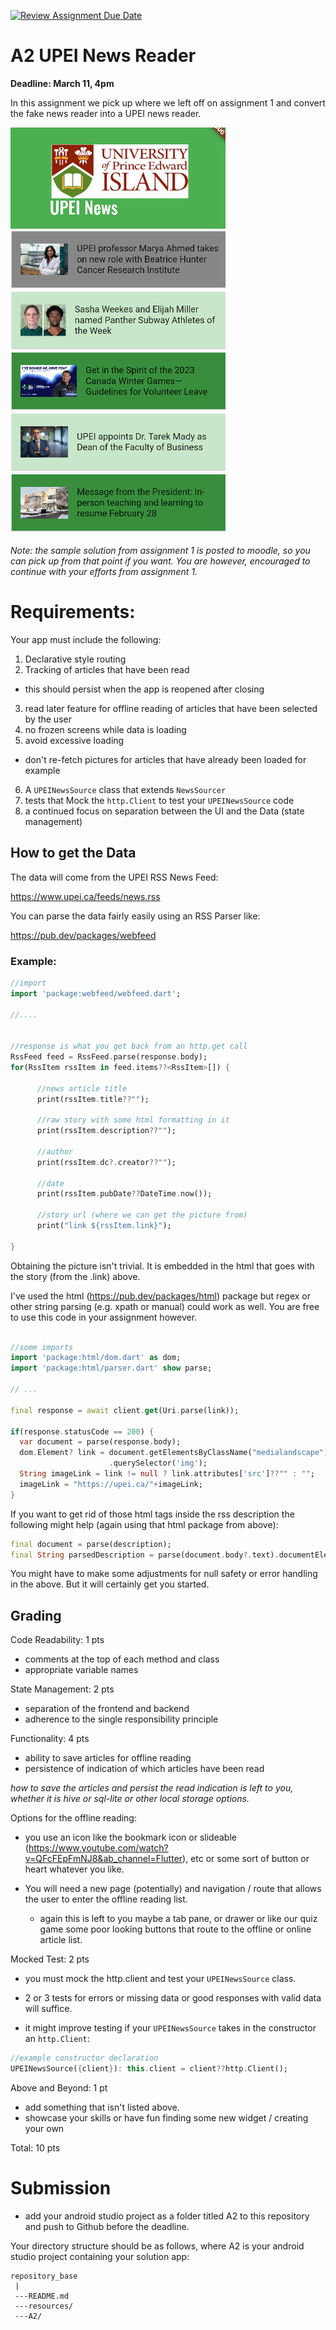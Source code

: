 [![Review Assignment Due Date](https://classroom.github.com/assets/deadline-readme-button-24ddc0f5d75046c5622901739e7c5dd533143b0c8e959d652212380cedb1ea36.svg)](https://classroom.github.com/a/2_jZ0Vea)
# A2 UPEI News Reader

**Deadline: March 11, 4pm**

In this assignment we pick up where we left off on assignment 1 and convert the fake news reader into a UPEI news reader.

![example app](resources/example.png)

*Note: the sample solution from assignment 1 is posted to moodle, so you can pick up from that point if you want. You are however, encouraged to continue with your efforts from assignment 1.*

# Requirements:

Your app must include the following:

1. Declarative style routing
2. Tracking of articles that have been read
  - this should persist when the app is reopened after closing
3. read later feature for offline reading of articles that have been selected by the user
4. no frozen screens while data is loading
5. avoid excessive loading
  - don't re-fetch pictures for articles that have already been loaded for example
6. A `UPEINewsSource` class that extends `NewsSourcer`
7. tests that Mock the `http.Client` to test your `UPEINewsSource` code
8. a continued focus on separation between the UI and the Data (state management)

## How to get the Data

The data will come from the UPEI RSS News Feed:

https://www.upei.ca/feeds/news.rss

You can parse the data fairly easily using an RSS Parser like:

https://pub.dev/packages/webfeed

### Example:

```dart
//import
import 'package:webfeed/webfeed.dart';

//....


//response is what you get back from an http.get call
RssFeed feed = RssFeed.parse(response.body);
for(RssItem rssItem in feed.items??<RssItem>[]) {

      //news article title
      print(rssItem.title??"");

      //raw story with some html formatting in it
      print(rssItem.description??"");

      //author
      print(rssItem.dc?.creator??"");

      //date
      print(rssItem.pubDate??DateTime.now());

      //story url (where we can get the picture from)
      print("link ${rssItem.link}");

}
```

Obtaining the picture isn't trivial. It is embedded in the html that goes with the story (from the .link) above.

I've used the html (https://pub.dev/packages/html) package but regex or other string parsing (e.g. xpath or manual) could work as well. You are free to use this code in your assignment however.

```dart

//some imports
import 'package:html/dom.dart' as dom;
import 'package:html/parser.dart' show parse;

// ...

final response = await client.get(Uri.parse(link));

if(response.statusCode == 200) {
  var document = parse(response.body);
  dom.Element? link = document.getElementsByClassName("medialandscape")[0]
                      .querySelector('img');
  String imageLink = link != null ? link.attributes['src']??"" : "";
  imageLink = "https://upei.ca/"+imageLink;
}
```

If you want to get rid of those html tags inside the rss description the following might help (again using that html package from above):

```dart
final document = parse(description);
final String parsedDescription = parse(document.body?.text).documentElement?.text??"";
```

You might have to make some adjustments for null safety or error handling in the above. But it will certainly get you started.

## Grading

Code Readability: 1 pts

- comments at the top of each method and class
- appropriate variable names

State Management: 2 pts

- separation of the frontend and backend
- adherence to the single responsibility principle

Functionality: 4 pts

- ability to save articles for offline reading
- persistence of indication of which articles have been read

*how to save the articles and persist the read indication is left to you, whether it is hive or sql-lite or other local storage options.*

Options for the offline reading:
- you use an icon like the bookmark icon or slideable (https://www.youtube.com/watch?v=QFcFEpFmNJ8&ab_channel=Flutter), etc or some sort of button or heart whatever you like.

- You will need a new page (potentially) and navigation / route that allows the user to enter the offline reading list.

  - again this is left to you maybe a tab pane, or drawer or like our quiz game some poor looking buttons that route to the offline or online article list.

Mocked Test: 2 pts

- you must mock the http.client and test your `UPEINewsSource` class.

- 2 or 3 tests for errors or missing data or good responses with valid data will suffice.

- it might improve testing if your `UPEINewsSource` takes in the constructor an `http.Client`:

```dart
//example constructor declaration
UPEINewsSource({client}): this.client = client??http.Client();
```

Above and Beyond: 1 pt

- add something that isn't listed above.
- showcase your skills or have fun finding some new widget / creating your own


Total: 10 pts


# Submission

- add your android studio project as a folder titled A2 to this repository and push to Github before the deadline.

Your directory structure should be as follows, where A2 is your android studio project containing your solution app:

```ascii  
repository_base
 |
 ---README.md
 ---resources/
 ---A2/
```
